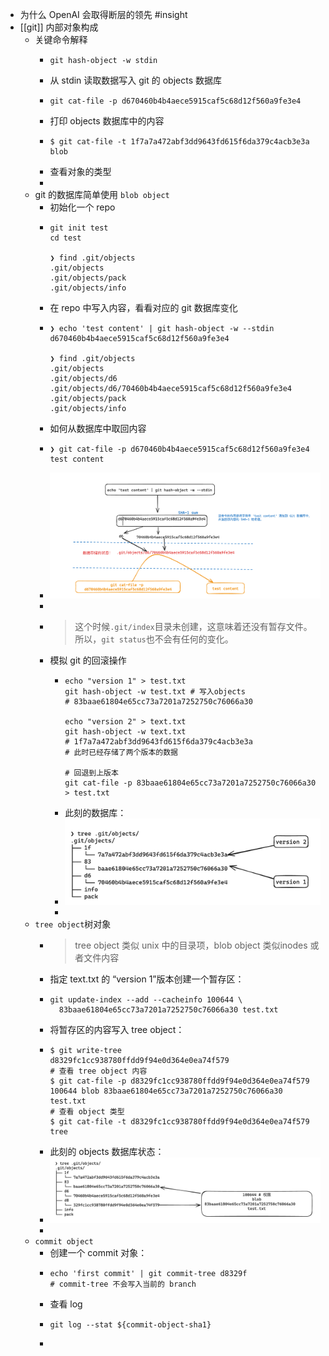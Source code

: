 - 为什么 OpenAI 会取得断层的领先 #insight
- [[git]] 内部对象构成
	- 关键命令解释
		- ```
		  git hash-object -w stdin
		  ```
		- 从 stdin 读取数据写入 git 的 objects 数据库
		- ```
		  git cat-file -p d670460b4b4aece5915caf5c68d12f560a9fe3e4
		  ```
		- 打印 objects 数据库中的内容
		- ```
		  $ git cat-file -t 1f7a7a472abf3dd9643fd615f6da379c4acb3e3a
		  blob
		  ```
		- 查看对象的类型
		-
	- git 的数据库简单使用 `blob object`
		- 初始化一个 repo
		- ```shell
		  git init test
		  cd test
		  
		  ❯ find .git/objects
		  .git/objects
		  .git/objects/pack
		  .git/objects/info
		  ```
		- 在 repo 中写入内容，看看对应的 git 数据库变化
		- ```shell
		  ❯ echo 'test content' | git hash-object -w --stdin
		  d670460b4b4aece5915caf5c68d12f560a9fe3e4
		  
		  ❯ find .git/objects
		  .git/objects
		  .git/objects/d6
		  .git/objects/d6/70460b4b4aece5915caf5c68d12f560a9fe3e4
		  .git/objects/pack
		  .git/objects/info
		  ```
		- 如何从数据库中取回内容
		- ```shell
		  ❯ git cat-file -p d670460b4b4aece5915caf5c68d12f560a9fe3e4
		  test content
		  ```
		- ![](https://raw.githubusercontent.com/stillfox-lee/image/main/picgo/202402201545628.png)
		-
		- > 这个时候`.git/index`目录未创建，这意味着还没有暂存文件。所以，`git status`也不会有任何的变化。
		- 模拟 git 的回滚操作
			- ```shell
			  echo "version 1" > test.txt
			  git hash-object -w test.txt # 写入objects
			  # 83baae61804e65cc73a7201a7252750c76066a30
			  
			  echo "version 2" > text.txt
			  git hash-object -w text.txt 
			  # 1f7a7a472abf3dd9643fd615f6da379c4acb3e3a
			  # 此时已经存储了两个版本的数据
			  
			  # 回退到上版本
			  git cat-file -p 83baae61804e65cc73a7201a7252750c76066a30 > test.txt
			  ```
			- 此刻的数据库：
			- ![](https://raw.githubusercontent.com/stillfox-lee/image/main/picgo/202402201545223.png)
			-
	- `tree object`树对象
		- > tree object 类似 unix 中的目录项，blob object 类似inodes 或者文件内容
		- 指定 text.txt 的 “version 1”版本创建一个暂存区：
		- ```
		  git update-index --add --cacheinfo 100644 \
		    83baae61804e65cc73a7201a7252750c76066a30 test.txt
		  ```
		- 将暂存区的内容写入 tree object：
		- ```shell
		  $ git write-tree
		  d8329fc1cc938780ffdd9f94e0d364e0ea74f579
		  # 查看 tree object 内容
		  $ git cat-file -p d8329fc1cc938780ffdd9f94e0d364e0ea74f579
		  100644 blob 83baae61804e65cc73a7201a7252750c76066a30      test.txt
		  # 查看 object 类型
		  $ git cat-file -t d8329fc1cc938780ffdd9f94e0d364e0ea74f579
		  tree
		  ```
		- 此刻的 objects 数据库状态：
		- ![](https://raw.githubusercontent.com/stillfox-lee/image/main/picgo/202402201557650.png)
		-
	- `commit object`
		- 创建一个 commit 对象：
		- ``` shell
		  echo 'first commit' | git commit-tree d8329f
		  # commit-tree 不会写入当前的 branch
		  ```
		- 查看 log
		- ```shell
		  git log --stat ${commit-object-sha1}
		  ```
		-